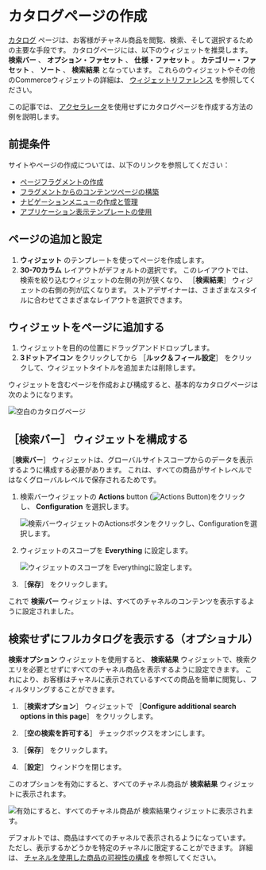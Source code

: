 # カタログページの作成

[カタログ](./commerce-storefront-pages/catalog.md) ページは、お客様がチャネル商品を閲覧、検索、そして選択するための主要な手段です。 カタログページには、以下のウィジェットを推奨します。 **検索バー** 、 **オプション・ファセット** 、 **仕様・ファセット** 。 **カテゴリー・ファセット** 、 **ソート** 、 **検索結果** となっています。 これらのウィジェットやその他のCommerceウィジェットの詳細は、 [ウィジェットリファレンス](./liferay-commerce-widgets/widget-reference.md) を参照してください。

この記事では、 [アクセラレータ](../starting-a-store/accelerators.md)を使用せずにカタログページを作成する方法の例を説明します。

## 前提条件

サイトやページの作成については、以下のリンクを参照してください：

* [ページフラグメントの作成](https://help.liferay.com/hc/ja/articles/360018171331-Creating-Page-Fragments)
* [フラグメントからのコンテンツページの構築](https://help.liferay.com/hc/ja/articles/360018171351-Building-Content-Pages-from-Fragments-)
* [ナビゲーションメニューの作成と管理](https://help.liferay.com/hc/ja/articles/360018171531-Creating-and-Managing-Navigation-Menus)
* [アプリケーション表示テンプレートの使用](https://help.liferay.com/hc/ja/articles/360017892632-Styling-Widgets-with-Application-Display-Templates)

## ページの追加と設定

1. **ウィジェット** のテンプレートを使ってページを作成します。
1. **30-70カラム** レイアウトがデフォルトの選択です。 このレイアウトでは、検索を絞り込むウィジェットの左側の列が狭くなり、 ［**検索結果**］ ウィジェットの右側の列が広くなります。 ストアデザイナーは、さまざまなスタイルに合わせてさまざまなレイアウトを選択できます。

## ウィジェットをページに追加する

1. ウィジェットを目的の位置にドラッグアンドドロップします。
1. **3ドットアイコン** をクリックしてから ［**ルック＆フィール設定**］ をクリックして、ウィジェットタイトルを追加または削除します。

ウィジェットを含むページを作成および構成すると、基本的なカタログページは次のようになります。

![空白のカタログページ](./creating-a-catalog-page/images/02.png)

## ［**検索バー**］ ウィジェットを構成する

［**検索バー**］ ウィジェットは、グローバルサイトスコープからのデータを表示するように構成する必要があります。 これは、すべての商品がサイトレベルではなくグローバルレベルで保存されるためです。

1. 検索バーウィジェットの **Actions** button (![Actions Button](../images/icon-actions.png))をクリックし、 **Configuration** を選択します。

    ![検索バーウィジェットのActionsボタンをクリックし、Configurationを選択します。](./creating-a-catalog-page/images/03.png)

1. ウィジェットのスコープを **Everything** に設定します。

    ![ウィジェットのスコープを Everythingに設定します。](./creating-a-catalog-page/images/04.png)

1. ［**保存**］ をクリックします。

これで **検索バー** ウィジェットは、すべてのチャネルのコンテンツを表示するように設定されました。

## 検索せずにフルカタログを表示する（オプショナル）

**検索オプション** ウィジェットを使用すると、 **検索結果** ウィジェットで、検索クエリを必要とせずにすべてのチャネル商品を表示するように設定できます。 これにより、お客様はチャネルに表示されているすべての商品を簡単に閲覧し、フィルタリングすることができます。

1. ［**検索オプション**］ ウィジェットで ［**Configure additional search options in this page**］ をクリックします。

1. ［**空の検索を許可する**］ チェックボックスをオンにします。

1. ［**保存**］ をクリックします。

1. ［**設定**］ ウィンドウを閉じます。

このオプションを有効にすると、すべてのチャネル商品が **検索結果** ウィジェットに表示されます。

![有効にすると、すべてのチャネル商品が 検索結果ウィジェットに表示されます。](./creating-a-catalog-page/images/01.png)

デフォルトでは、商品はすべてのチャネルで表示されるようになっています。 ただし、表示するかどうかを特定のチャネルに限定することができます。 詳細は、 [チャネルを使用した商品の可視性の構成](../store-management/channels/configuring-product-visibility-using-channels.md) を参照してください。
